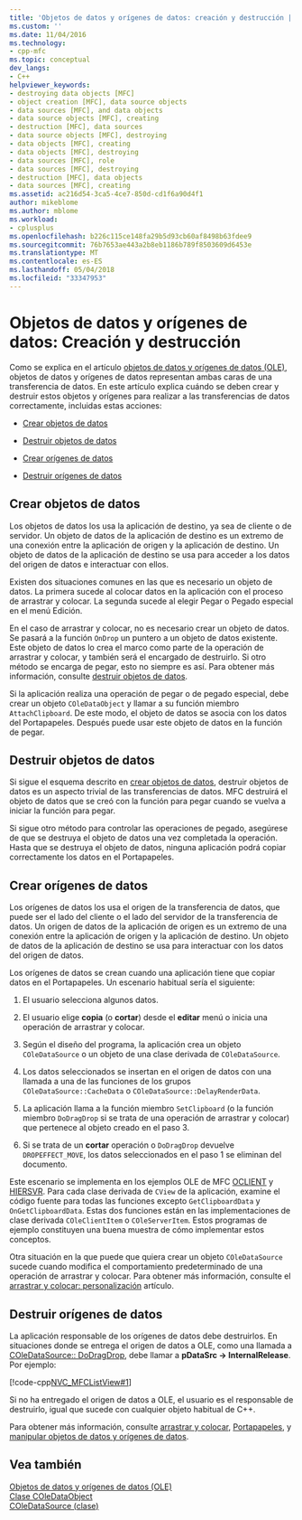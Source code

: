 ```yaml
---
title: 'Objetos de datos y orígenes de datos: creación y destrucción | Documentos de Microsoft'
ms.custom: ''
ms.date: 11/04/2016
ms.technology:
- cpp-mfc
ms.topic: conceptual
dev_langs:
- C++
helpviewer_keywords:
- destroying data objects [MFC]
- object creation [MFC], data source objects
- data sources [MFC], and data objects
- data source objects [MFC], creating
- destruction [MFC], data sources
- data source objects [MFC], destroying
- data objects [MFC], creating
- data objects [MFC], destroying
- data sources [MFC], role
- data sources [MFC], destroying
- destruction [MFC], data objects
- data sources [MFC], creating
ms.assetid: ac216d54-3ca5-4ce7-850d-cd1f6a90d4f1
author: mikeblome
ms.author: mblome
ms.workload:
- cplusplus
ms.openlocfilehash: b226c115ce148fa29b5d93cb60af8498b63fdee9
ms.sourcegitcommit: 76b7653ae443a2b8eb1186b789f8503609d6453e
ms.translationtype: MT
ms.contentlocale: es-ES
ms.lasthandoff: 05/04/2018
ms.locfileid: "33347953"
---
```

# <a name="data-objects-and-data-sources-creation-and-destruction"></a>Objetos de datos y orígenes de datos: Creación y destrucción
Como se explica en el artículo [objetos de datos y orígenes de datos (OLE)](../mfc/data-objects-and-data-sources-ole.md), objetos de datos y orígenes de datos representan ambas caras de una transferencia de datos. En este artículo explica cuándo se deben crear y destruir estos objetos y orígenes para realizar a las transferencias de datos correctamente, incluidas estas acciones:  
  
-   [Crear objetos de datos](#_core_creating_data_objects)  
  
-   [Destruir objetos de datos](#_core_destroying_data_objects)  
  
-   [Crear orígenes de datos](#_core_creating_data_sources)  
  
-   [Destruir orígenes de datos](#_core_destroying_data_sources)  
  
##  <a name="_core_creating_data_objects"></a> Crear objetos de datos  
 Los objetos de datos los usa la aplicación de destino, ya sea de cliente o de servidor. Un objeto de datos de la aplicación de destino es un extremo de una conexión entre la aplicación de origen y la aplicación de destino. Un objeto de datos de la aplicación de destino se usa para acceder a los datos del origen de datos e interactuar con ellos.  
  
 Existen dos situaciones comunes en las que es necesario un objeto de datos. La primera sucede al colocar datos en la aplicación con el proceso de arrastrar y colocar. La segunda sucede al elegir Pegar o Pegado especial en el menú Edición.  
  
 En el caso de arrastrar y colocar, no es necesario crear un objeto de datos. Se pasará a la función `OnDrop` un puntero a un objeto de datos existente. Este objeto de datos lo crea el marco como parte de la operación de arrastrar y colocar, y también será el encargado de destruirlo. Si otro método se encarga de pegar, esto no siempre es así. Para obtener más información, consulte [destruir objetos de datos](#_core_destroying_data_objects).  
  
 Si la aplicación realiza una operación de pegar o de pegado especial, debe crear un objeto `COleDataObject` y llamar a su función miembro `AttachClipboard`. De este modo, el objeto de datos se asocia con los datos del Portapapeles. Después puede usar este objeto de datos en la función de pegar.  
  
##  <a name="_core_destroying_data_objects"></a> Destruir objetos de datos  
 Si sigue el esquema descrito en [crear objetos de datos](#_core_creating_data_objects), destruir objetos de datos es un aspecto trivial de las transferencias de datos. MFC destruirá el objeto de datos que se creó con la función para pegar cuando se vuelva a iniciar la función para pegar.  
  
 Si sigue otro método para controlar las operaciones de pegado, asegúrese de que se destruya el objeto de datos una vez completada la operación. Hasta que se destruya el objeto de datos, ninguna aplicación podrá copiar correctamente los datos en el Portapapeles.  
  
##  <a name="_core_creating_data_sources"></a> Crear orígenes de datos  
 Los orígenes de datos los usa el origen de la transferencia de datos, que puede ser el lado del cliente o el lado del servidor de la transferencia de datos. Un origen de datos de la aplicación de origen es un extremo de una conexión entre la aplicación de origen y la aplicación de destino. Un objeto de datos de la aplicación de destino se usa para interactuar con los datos del origen de datos.  
  
 Los orígenes de datos se crean cuando una aplicación tiene que copiar datos en el Portapapeles. Un escenario habitual sería el siguiente:  
  
1.  El usuario selecciona algunos datos.  
  
2.  El usuario elige **copia** (o **cortar**) desde el **editar** menú o inicia una operación de arrastrar y colocar.  
  
3.  Según el diseño del programa, la aplicación crea un objeto `COleDataSource` o un objeto de una clase derivada de `COleDataSource`.  
  
4.  Los datos seleccionados se insertan en el origen de datos con una llamada a una de las funciones de los grupos `COleDataSource::CacheData` o `COleDataSource::DelayRenderData`.  
  
5.  La aplicación llama a la función miembro `SetClipboard` (o la función miembro `DoDragDrop` si se trata de una operación de arrastrar y colocar) que pertenece al objeto creado en el paso 3.  
  
6.  Si se trata de un **cortar** operación o `DoDragDrop` devuelve `DROPEFFECT_MOVE`, los datos seleccionados en el paso 1 se eliminan del documento.  
  
 Este escenario se implementa en los ejemplos OLE de MFC [OCLIENT](../visual-cpp-samples.md) y [HIERSVR](../visual-cpp-samples.md). Para cada clase derivada de `CView` de la aplicación, examine el código fuente para todas las funciones excepto `GetClipboardData` y `OnGetClipboardData`. Estas dos funciones están en las implementaciones de clase derivada `COleClientItem` o `COleServerItem`. Estos programas de ejemplo constituyen una buena muestra de cómo implementar estos conceptos.  
  
 Otra situación en la que puede que quiera crear un objeto `COleDataSource` sucede cuando modifica el comportamiento predeterminado de una operación de arrastrar y colocar. Para obtener más información, consulte el [arrastrar y colocar: personalización](../mfc/drag-and-drop-customizing.md) artículo.  
  
##  <a name="_core_destroying_data_sources"></a> Destruir orígenes de datos  
 La aplicación responsable de los orígenes de datos debe destruirlos. En situaciones donde se entrega el origen de datos a OLE, como una llamada a [COleDataSource:: DoDragDrop](../mfc/reference/coledatasource-class.md#dodragdrop), debe llamar a **pDataSrc -> InternalRelease**. Por ejemplo:  
  
 [!code-cpp[NVC_MFCListView#1](../atl/reference/codesnippet/cpp/data-objects-and-data-sources-creation-and-destruction_1.cpp)]  
  
 Si no ha entregado el origen de datos a OLE, el usuario es el responsable de destruirlo, igual que sucede con cualquier objeto habitual de C++.  
  
 Para obtener más información, consulte [arrastrar y colocar](../mfc/drag-and-drop-ole.md), [Portapapeles](../mfc/clipboard.md), y [manipular objetos de datos y orígenes de datos](../mfc/data-objects-and-data-sources-manipulation.md).  
  
## <a name="see-also"></a>Vea también  
 [Objetos de datos y orígenes de datos (OLE)](../mfc/data-objects-and-data-sources-ole.md)   
 [Clase COleDataObject](../mfc/reference/coledataobject-class.md)   
 [COleDataSource (clase)](../mfc/reference/coledatasource-class.md)
